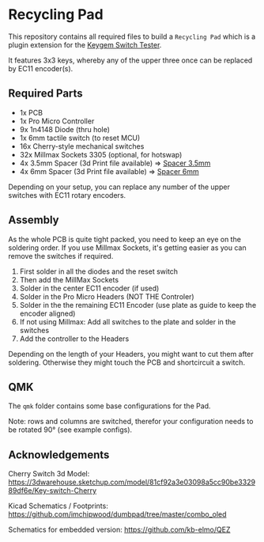 # Recycling Pad

This repository contains all required files to build a `Recycling Pad` which is a plugin extension for the [Keygem Switch Tester](https://keygem.store/collections/switch-testers/products/switch-tester-3x3).

It features 3x3 keys, whereby any of the upper three once can be replaced by EC11 encoder(s).

## Required Parts

* 1x PCB
* 1x Pro Micro Controller
* 9x 1n4148 Diode (thru hole)
* 1x 6mm tactile switch (to reset MCU)
* 16x Cherry-style mechanical switches
* 32x Millmax Sockets 3305 (optional, for hotswap)
* 4x 3.5mm Spacer (3d Print file available) => [Spacer 3.5mm](./Case/Recycling_Pad-Spacer_3,5mm.stl)
* 4x 6mm Spacer (3d Print file available) => [Spacer 6mm](./Case/Recycling_Pad-Spacer_9mm.stl)



Depending on your setup, you can replace any number of the upper switches with EC11 rotary encoders.

## Assembly

As the whole PCB is quite tight packed, you need to keep an eye on the soldering order. If you use Millmax Sockets, it's getting easier as you can remove the switches if required.

1. First solder in all the diodes and the reset switch
2. Then add the MillMax Sockets
3. Solder in the center EC11 encoder (if used)
3. Solder in the Pro Micro Headers (NOT THE Controler)
4. Solder in the the remaining EC11 Encoder (use plate as guide to keep the encoder aligned)
5. If not using Millmax: Add all switches to the plate and solder in the switches
5. Add the controller to the Headers

Depending on the length of your Headers, you might want to cut them after soldering. Otherwise they might touch the PCB and shortcircuit a switch.


## QMK

The `qmk` folder contains some base configurations for the Pad.

Note: rows and columns are switched, therefor your configuration needs to be rotated 90° (see example configs).

## Acknowledgements

Cherry Switch 3d Model: https://3dwarehouse.sketchup.com/model/81cf92a3e03098a5cc90be332989df6e/Key-switch-Cherry

Kicad Schematics / Footprints: https://github.com/imchipwood/dumbpad/tree/master/combo_oled

Schematics for embedded version: https://github.com/kb-elmo/QEZ

